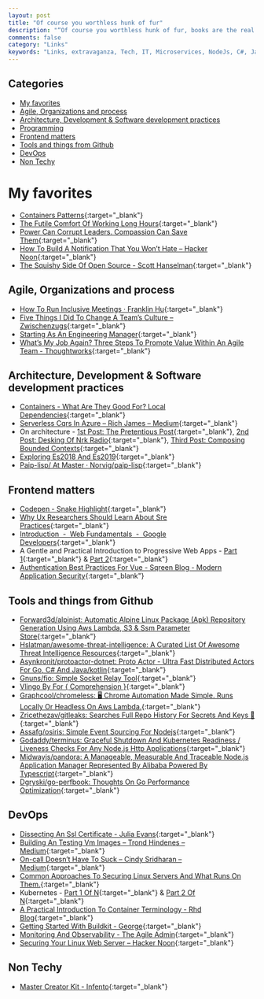 ```yaml
---
layout: post
title: "Of course you worthless hunk of fur"
description: "“Of course you worthless hunk of fur, books are the real treasures of the world.” ― Skeletor"
comments: false
category: "Links"
keywords: "Links, extravaganza, Tech, IT, Microservices, NodeJs, C#, Javascript, Solution architecture"
---
```


## Categories ##
* [My favorites](#favorites)
* [Agile, Organizations and process](#agile)
* [Architecture, Development & Software development practices](#development)
* [Programming](#net)
* [Frontend matters](#web)
* [Tools and things from Github](#tools)
* [DevOps](#devops)
* [Non Techy](#notechhere)

# My favorites<a name="favorites"></a> #
* [Containers Patterns](https://l0rd.github.io/containerspatterns/#1){:target="_blank"}
* [The Futile Comfort Of Working Long Hours](https://codewithoutrules.com/2018/02/11/working-long-hours/){:target="_blank"}
* [Power Can Corrupt Leaders. Compassion Can Save Them](https://hbr.org/2018/02/power-can-corrupt-leaders-compassion-can-save-them){:target="_blank"}
* [How To Build A Notification That You Won’t Hate – Hacker Noon](https://hackernoon.com/how-to-build-a-notification-that-you-wont-hate-62bfaec722f1){:target="_blank"}
* [The Squishy Side Of Open Source - Scott Hanselman](https://www.hanselman.com/blog/TheSquishySideOfOpenSource.aspx){:target="_blank"}

## Agile, Organizations and process<a name="agile"></a> ##
* [How To Run Inclusive Meetings · Franklin Hu](https://thisisfranklin.com/2018/02/22/how-to-run-inclusive-meetings.html){:target="_blank"}
* [Five Things I Did To Change A Team’s Culture – Zwischenzugs](https://zwischenzugs.com/2018/02/24/5-things-i-did-to-change-a-teams-culture/){:target="_blank"}
* [Starting As An Engineering Manager](https://blog.cloudflare.com/starting-as-an-engineering-manager/){:target="_blank"}
* [What’s My Job Again? Three Steps To Promote Value Within An Agile Team - Thoughtworks](https://www.thoughtworks.com/insights/blog/what-s-my-job-again-three-steps-promote-value-within-agile-team){:target="_blank"}

## Architecture, Development & Software development practices <a name="development"></a> ##
* [Containers - What Are They Good For? Local Dependencies](https://jimmybogard.com/containers-what-are-they-good-for-local-dependencies/){:target="_blank"}
* [Serverless Cqrs In Azure – Rich James – Medium](https://medium.com/@richard.j.gobbett/serverless-cqrs-in-azure-p1-e0f2c423f071?__s=rz6syqwso5amykgnmqva){:target="_blank"}
* On architecture - [1st Post: The Pretentious Post](https://nrkbeta.no/2017/09/05/on-architecture-1st-post-the-pretentious-post/){:target="_blank"}, [2nd Post: Desking Of Nrk Radio](https://nrkbeta.no/2017/09/05/on-architecture-2nd-post-desking-of-nrk-radio/){:target="_blank"}, [Third Post: Composing Bounded Contexts](https://nrkbeta.no/2018/02/08/on-architecture-third-post-composing-bounded-contexts/){:target="_blank"}
*  [Exploring Es2018 And Es2019](http://exploringjs.com/es2018-es2019/toc.html){:target="_blank"}
*  [Paip-lisp/ At Master · Norvig/paip-lisp](https://github.com/norvig/paip-lisp?files=1){:target="_blank"}

## Frontend matters <a name="web"></a> ##
* [Codepen - Snake Highlight](https://codepen.io/ainalem/full/EQXjOR/){:target="_blank"}
* [Why Ux Researchers Should Learn About Sre Practices](https://medium.com/@aHev/why-ux-researchers-should-learn-sre-practices-a2b213e69a8a){:target="_blank"}
* [Introduction  -  Web Fundamentals  -  Google Developers](https://developers.google.com/web/fundamentals/performance/webpack/){:target="_blank"}
* A Gentle and Practical Introduction to Progressive Web Apps - [Part 1](https://www.telerik.com/blogs/a-gentle-and-practical-introduction-to-progressive-web-apps){:target="_blank"} & [Part 2](https://www.telerik.com/blogs/gentle-and-practical-introduction-to-progressive-web-apps-part-2){:target="_blank"}
* [Authentication Best Practices For Vue - Sqreen Blog - Modern Application Security](https://blog.sqreen.io/authentication-best-practices-vue/){:target="_blank"}


## Tools and things from Github <a name="tools"></a> ##
* [Forward3d/alpinist: Automatic Alpine Linux Package (Apk) Repository Generation Using Aws Lambda, S3 & Ssm Parameter Store](https://github.com/forward3d/alpinist){:target="_blank"}
* [Hslatman/awesome-threat-intelligence: A Curated List Of Awesome Threat Intelligence Resources](https://github.com/hslatman/awesome-threat-intelligence){:target="_blank"}
* [Asynkronit/protoactor-dotnet: Proto Actor - Ultra Fast Distributed Actors For Go, C# And Java/kotlin](https://github.com/AsynkronIT/protoactor-dotnet){:target="_blank"}
* [Gnuns/fio: Simple Socket Relay Tool](https://github.com/gnuns/fio){:target="_blank"}
* [Vlingo By For { Comprehension }](https://github.com/vlingo){:target="_blank"}
* [Graphcool/chromeless: 🖥 Chrome Automation Made Simple. Runs Locally Or Headless On Aws Lambda.](https://github.com/graphcool/chromeless){:target="_blank"}
* [Zricethezav/gitleaks: Searches Full Repo History For Secrets And Keys 🔑](https://github.com/zricethezav/gitleaks){:target="_blank"}
* [Assafg/osiris: Simple Event Sourcing For Nodejs](https://github.com/assafg/osiris){:target="_blank"}
* [Godaddy/terminus: Graceful Shutdown And Kubernetes Readiness / Liveness Checks For Any Node.js Http Applications](https://github.com/godaddy/terminus){:target="_blank"}
* [Midwayjs/pandora: A Manageable, Measurable And Traceable Node.js Application Manager Represented By Alibaba Powered By Typescript](https://github.com/midwayjs/pandora){:target="_blank"}
* [Dgryski/go-perfbook: Thoughts On Go Performance Optimization](https://github.com/dgryski/go-perfbook){:target="_blank"}

## DevOps<a name="devops"></a> ##
* [Dissecting An Ssl Certificate - Julia Evans](https://jvns.ca/blog/2017/01/31/whats-tls/){:target="_blank"}
* [Building An Testing Vm Images – Trond Hindenes – Medium](https://medium.com/@trondhindenes/building-an-testing-vm-images-403d68b5eacf){:target="_blank"}
* [On-call Doesn’t Have To Suck – Cindy Sridharan – Medium](https://medium.com/@copyconstruct/on-call-b0bd8c5ea4e0){:target="_blank"}
* [Common Approaches To Securing Linux Servers And What Runs On Them.](https://medium.com/@ageis/common-approaches-to-securing-linux-servers-and-what-runs-on-them-dadcacc5388b){:target="_blank"}
* Kubernetes - [Part 1 Of N](https://sachabarbs.wordpress.com/2018/01/31/kubernetes-installing-minikube-part-1-of-n/){:target="_blank"} & [Part 2 Of N](https://sachabarbs.wordpress.com/2018/02/19/kubernetes-part-2-of-n-creating-our-first-pod/){:target="_blank"}
* [A Practical Introduction To Container Terminology - Rhd Blog](https://developers.redhat.com/blog/2018/02/22/container-terminology-practical-introduction/){:target="_blank"}
* [Getting Started With Buildkit - George](https://george.macro.re/posts/getting-started-with-buildkit/){:target="_blank"}
* [Monitoring And Observability - The Agile Admin](https://theagileadmin.com/2018/02/16/monitoring-and-observability/){:target="_blank"}
* [Securing Your Linux Web Server – Hacker Noon](https://hackernoon.com/securing-your-linux-web-server-2be683c223eb){:target="_blank"}

## Non Techy<a name="notechere"></a> ##
* [Master Creator Kit - Infento](https://www.infentorides.com/product/master-creator-kit/){:target="_blank"}